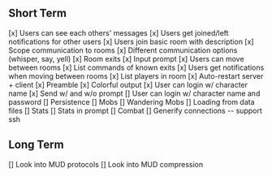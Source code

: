 ## Short Term
[x] Users can see each others' messages
[x] Users get joined/left notifications for other users
[x] Users join basic room with description
[x] Scope communication to rooms
[x] Different communication options (whisper, say, yell)
[x] Room exits
[x] Input prompt
[x] Users can move between rooms
[x] List commands of known exits
[x] Users get notifications when moving between rooms
[x] List players in room
[x] Auto-restart server + client
[x] Preamble
[x] Colorful output 
[x] User can login w/ character name
[x] Send w/ and w/o prompt
[] User can login w/ character name and password
[] Persistence
[] Mobs
[] Wandering Mobs
[] Loading from data files
[] Stats
[] Stats in prompt
[] Combat
[] Generify connections -- support ssh

## Long Term
[] Look into MUD protocols
[] Look into MUD compression